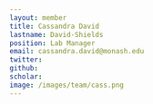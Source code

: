 ```yaml
---
layout: member
title: Cassandra David
lastname: David-Shields
position: Lab Manager
email: cassandra.david@monash.edu
twitter:
github:
scholar:
image: /images/team/cass.png 
---
```

